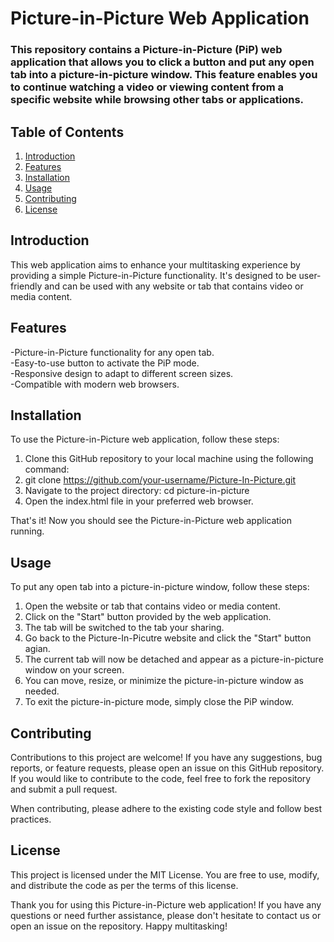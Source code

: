 # Picture-in-Picture Web Application
### This repository contains a Picture-in-Picture (PiP) web application that allows you to click a button and put any open tab into a picture-in-picture window. This feature enables you to continue watching a video or viewing content from a specific website while browsing other tabs or applications.

## Table of Contents
1. [Introduction](#introduction)
2. [Features](#features)
3. [Installation](#installation)
4. [Usage](#usage)
6. [Contributing](#contributing)
7. [License](#license)

## Introduction
This web application aims to enhance your multitasking experience by providing a simple Picture-in-Picture functionality. It's designed to be user-friendly and can be used with any website or tab that contains video or media content.

## Features
-Picture-in-Picture functionality for any open tab. <br>
-Easy-to-use button to activate the PiP mode.<br>
-Responsive design to adapt to different screen sizes.<br>
-Compatible with modern web browsers.<br>

## Installation
To use the Picture-in-Picture web application, follow these steps: <br>

1. Clone this GitHub repository to your local machine using the following command: <br>
2. git clone https://github.com/your-username/Picture-In-Picture.git <br>
3. Navigate to the project directory: cd picture-in-picture <br>
4. Open the index.html file in your preferred web browser.<br>

That's it! Now you should see the Picture-in-Picture web application running.<br>

## Usage
To put any open tab into a picture-in-picture window, follow these steps:

1. Open the website or tab that contains video or media content. <br>
2. Click on the "Start" button provided by the web application. <br>
3. The tab will be switched to the tab your sharing. <br>
4. Go back to the Picture-In-Picutre website and click the "Start" button agian. <br>
5. The current tab will now be detached and appear as a picture-in-picture window on your screen.<br>
6. You can move, resize, or minimize the picture-in-picture window as needed.<br>
7. To exit the picture-in-picture mode, simply close the PiP window.<br>

## Contributing
Contributions to this project are welcome! If you have any suggestions, bug reports, or feature requests, please open an issue on this GitHub repository. If you would like to contribute to the code, feel free to fork the repository and submit a pull request.

When contributing, please adhere to the existing code style and follow best practices.

## License
This project is licensed under the MIT License. You are free to use, modify, and distribute the code as per the terms of this license.

Thank you for using this Picture-in-Picture web application! If you have any questions or need further assistance, please don't hesitate to contact us or open an issue on the repository. Happy multitasking!
